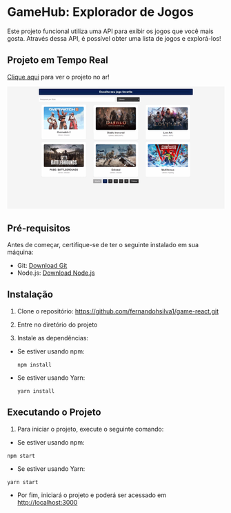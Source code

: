# GameHub: Explorador de Jogos

Este projeto funcional utiliza uma API para exibir os jogos que você mais gosta. Através dessa API, é possível obter uma lista de jogos e explorá-los!


## Projeto em Tempo Real

<a href="https://gamehub-psi.vercel.app/">Clique aqui</a> para ver o projeto no ar!

![GIF do Projeto](src/img/gamehub.gif)

## Pré-requisitos

Antes de começar, certifique-se de ter o seguinte instalado em sua máquina:

- Git: [Download Git](https://git-scm.com/downloads)
- Node.js: [Download Node.js](https://nodejs.org/)

## Instalação

1. Clone o repositório:
https://github.com/fernandohsilva1/game-react.git

2. Entre no diretório do projeto

3. Instale as dependências:

- Se estiver usando npm:

  ```
  npm install
  ```

- Se estiver usando Yarn:

  ```
  yarn install
  ```

## Executando o Projeto

1. Para iniciar o projeto, execute o seguinte comando:

- Se estiver usando npm:
```
npm start
```

- Se estiver usando Yarn:
```
yarn start
```

- Por fim, iniciará o projeto e poderá ser acessado em [http://localhost:3000](http://localhost:3000)
